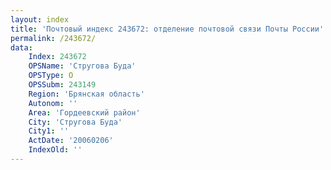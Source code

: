 ```yaml
---
layout: index
title: 'Почтовый индекс 243672: отделение почтовой связи Почты России'
permalink: /243672/
data:
    Index: 243672
    OPSName: 'Стругова Буда'
    OPSType: О
    OPSSubm: 243149
    Region: 'Брянская область'
    Autonom: ''
    Area: 'Гордеевский район'
    City: 'Стругова Буда'
    City1: ''
    ActDate: '20060206'
    IndexOld: ''
---
```

